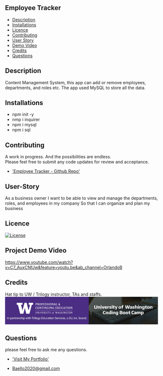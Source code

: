 ## Employee Tracker

- [Description](#Description)
- [Installations](#Installations)
- [Licence](#Licence)
- [Contributing](#Contributing)
- [User Story](#User-Story)
- [Demo Video](#Project-Demo-Video)
- [Credits](#Credits)
- [Questions](#Questions)

## Description

Content Management System, this app can add or remove employees, departments, and roles etc. The app used MySQL to store all the data. 

## Installations

* npm init -y
* nmp i inquirer 
* npm i mysql
* npm i sql

## Contributing
A work in progress. And the possibilities are endless. <br> Please feel free to submit any code updates for review and acceptance.
* ['Employee Tracker - Github Repo'](https://github.com/baello2020/Employee_Tracker)
## User-Story
As a business owner
I want to be able to view and manage the departments, roles, and employees in my company
So that I can organize and plan my business
## Licence

[![License](https://img.shields.io/badge/License-MIT-yellow.svg)](https://opensource.org/licenses/MIT)

## Project Demo Video

https://www.youtube.com/watch?v=C7_AuxCNfJw&feature=youtu.be&ab_channel=OrlandoB
## Credits
Hat tip to UW / Trilogy instructor, TAs and staffs.
![UW](https://github.com/baello2020/Note_Taker/blob/main/assets/UWT.jpg "UW")

## Questions
please feel free to ask me any questions.
* ['Visit My Portfolio'](https://baello2020.github.io/Updated_Portfolio_Page/)

* Baello2020@gmail.com
